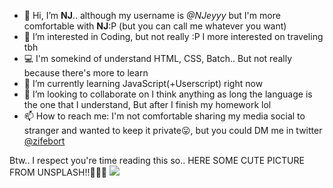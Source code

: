 - 👋 Hi, I’m <strong>NJ</strong>.. although my username is <i>@NJeyyy</i> but I'm more comfortable with <strong>NJ</strong>:P (but you can call me whatever you want)
- 👀 I’m interested in Coding, but not really :P I more interested on traveling tbh
- 💻 I'm somekind of understand HTML, CSS, Batch.. But not really because there's more to learn
- 🌱 I’m currently learning JavaScript(+Userscript) right now
- 🤍 I’m looking to collaborate on I think anything as long the language is the one that I understand, But after I finish my homework lol
- 📫 How to reach me: I'm not comfortable sharing my media social to stranger and wanted to keep it private😛, but you could DM me in twitter [@zifebort](https://twitter.com/zifebort)

Btw.. I respect you're time reading this so..
HERE SOME CUTE PICTURE FROM UNSPLASH!!🥰😃👏
<img src="https://source.unsplash.com/600x400/?cat,cute,kitten">

<!---
NJeyyy/About-Me is a ✨ special ✨ repository because its `README.md` (this file) appears on your GitHub profile.
You can click the Preview link to take a look at your changes.
--->

